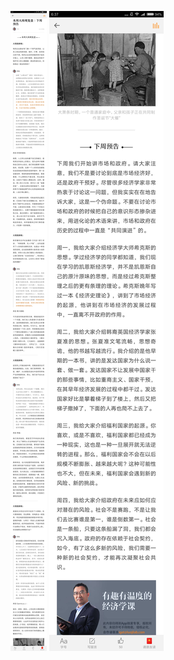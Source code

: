 ![](../../images/2017年07月/HF0731本周大局观复盘｜下周预告.jpg)
![](../../images/2017年07月/HF0731本周大局观复盘｜下周预告2.jpg)
